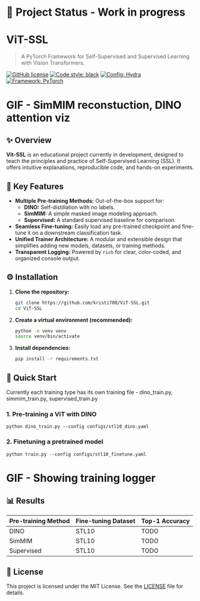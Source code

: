 # 🚧 Project Status - Work in progress

# ViT-SSL
> A PyTorch Framework for Self-Supervised and Supervised Learning with Vision Transformers.

[![GitHub license](https://img.shields.io/badge/license-MIT-blue.svg)](https://github.com/kristi700/ViT-SSL/blob/main/LICENSE.md)
[![Code style: black](https://img.shields.io/badge/code%20style-black-000000.svg)](https://github.com/psf/black)
[![Config: Hydra](https://img.shields.io/badge/Config-Hydra-89B83A.svg)](https://hydra.cc/)
[![Framework: PyTorch](https://img.shields.io/badge/PyTorch-%23EE4C2C.svg?logo=PyTorch&logoColor=white)](https://pytorch.org/)

# GIF - SimMIM reconstuction, DINO attention viz

## ✨ Overview

**Vit-SSL**  is an educational project currently in development, designed to teach the principles and practice of Self-Supervised Learning (SSL). It offers intuitive explanations, reproducible code, and hands-on experiments.

## 🔑 Key Features

*   **Multiple Pre-training Methods:** Out-of-the-box support for:
    *   **DINO:** Self-distillation with no labels.
    *   **SimMIM:** A simple masked image modeling approach.
    *   **Supervised:** A standard supervised baseline for comparison.
*   **Seamless Fine-tuning:** Easily load any pre-trained checkpoint and fine-tune it on a downstream classification task.
*   **Unified Trainer Architecture:** A modular and extensible design that simplifies adding new models, datasets, or training methods.
*   **Transparent Logging:** Powered by `rich` for clear, color-coded, and organized console output.

## ⚙️ Installation

1.  **Clone the repository:**
    ```bash
    git clone https://github.com/kristi700/ViT-SSL.git
    cd ViT-SSL
    ```

2.  **Create a virtual environment (recommended):**
    ```bash
    python -m venv venv
    source venv/bin/activate
    ```

3.  **Install dependencies:**
    ```bash
    pip install -r requirements.txt
    ```

## 🚀 Quick Start

Currently each training type has its own training file - dino_train.py, simmim_train.py, supervised_train.py

### 1. Pre-training a ViT with DINO
```python dino_train.py --config configs/stl10_dino.yaml```

### 2. Finetuning a pretrained model
```python train.py --config configs/stl10_finetune.yaml```

# GIF - Showing training logger

## 📊 Results

| Pre-training Method | Fine-tuning Dataset | Top-1 Accuracy |
|---------------------|---------------------|----------------|
| DINO                | STL10               | TODO           |
| SimMIM              | STL10               | TODO           |
| Supervised          | STL10               | TODO           |

## 📜 License
This project is licensed under the MIT License. See the [LICENSE](https://github.com/kristi700/ViT-SSL/blob/main/LICENSE.md) file for details.
